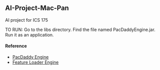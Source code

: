 ## AI-Project-Mac-Pan

AI project for ICS 175

TO RUN:
Go to the libs directory.  Find the file named PacDaddyEngine.jar.  Run it as an application.

#### Reference
- [PacDaddy Engine](https://github.com/misterdustinface/PacDaddy)
- [Feature Loader Engine](https://github.com/misterdustinface/FeatureLoader)
